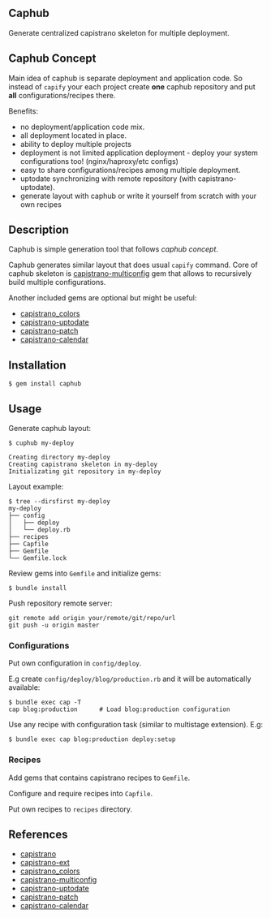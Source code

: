 ## Caphub

Generate centralized capistrano skeleton for multiple deployment.

## Caphub Concept

Main idea of caphub is separate deployment and application code. So instead of `capify` your each project create **one** caphub repository and put **all** configurations/recipes there.

Benefits:

* no deployment/application code mix.
* all deployment located in place.
* ability to deploy multiple projects
* deployment is not limited application deployment - deploy your system configurations too! (nginx/haproxy/etc configs)
* easy to share configurations/recipes among multiple deployment.
* uptodate synchronizing with remote repository (with capistrano-uptodate).
* generate layout with caphub or write it yourself from scratch with your own recipes

## Description

Caphub is simple generation tool that follows *caphub concept*.

Caphub generates similar layout that does usual `capify` command.
Core of caphub skeleton is [capistrano-multiconfig](https://github.com/railsware/capistrano-multiconfig) gem that allows to recursively build multiple configurations. 

Another included gems are optional but might be useful:

* [capistrano_colors](https://github.com/stjernstrom/capistrano_colors)
* [capistrano-uptodate](https://github.com/railsware/capistrano-uptodate/README.md)
* [capistrano-patch](https://github.com/railsware/capistrano-patch/README.md)
* [capistrano-calendar](https://github.com/railsware/capistrano-calendar/README.md)

## Installation

    $ gem install caphub

## Usage

Generate caphub layout:

    $ cuphub my-deploy

    Creating directory my-deploy
    Creating capistrano skeleton in my-deploy
    Initializating git repository in my-deploy

Layout example:

    $ tree --dirsfirst my-deploy
    my-deploy
    ├── config
    │   ├── deploy
    │   └── deploy.rb
    ├── recipes
    ├── Capfile
    ├── Gemfile
    └── Gemfile.lock

Review gems into `Gemfile` and initialize gems:

    $ bundle install

Push repository remote server:

    git remote add origin your/remote/git/repo/url
    git push -u origin master

### Configurations

Put own configuration in `config/deploy`. 

E.g create `config/deploy/blog/production.rb` and it will be automatically available:

    $ bundle exec cap -T
    cap blog:production      # Load blog:production configuration

Use any recipe with configuration task (similar to multistage extension). E.g:

    $ bundle exec cap blog:production deploy:setup

### Recipes

Add gems that contains capistrano recipes to `Gemfile`.

Configure and require recipes into `Capfile`.

Put own recipes to `recipes` directory.

## References

* [capistrano](https://github.com/capistrano/capistrano)
* [capistrano-ext](https://github.com/capistrano/capistrano-ext)
* [capistrano_colors](https://github.com/stjernstrom/capistrano_colors)
* [capistrano-multiconfig](https://github.com/railsware/capistrano-multiconfig)
* [capistrano-uptodate](https://github.com/railsware/capistrano-uptodate/README.md)
* [capistrano-patch](https://github.com/railsware/capistrano-patch/README.md)
* [capistrano-calendar](https://github.com/railsware/capistrano-calendar/README.md)

